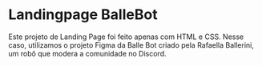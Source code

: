 # Landingpage BalleBot
Este projeto de Landing Page foi feito apenas com HTML e CSS. Nesse caso, utilizamos o projeto Figma da Balle Bot criado pela Rafaella Ballerini, um robô que modera a comunidade no Discord.
